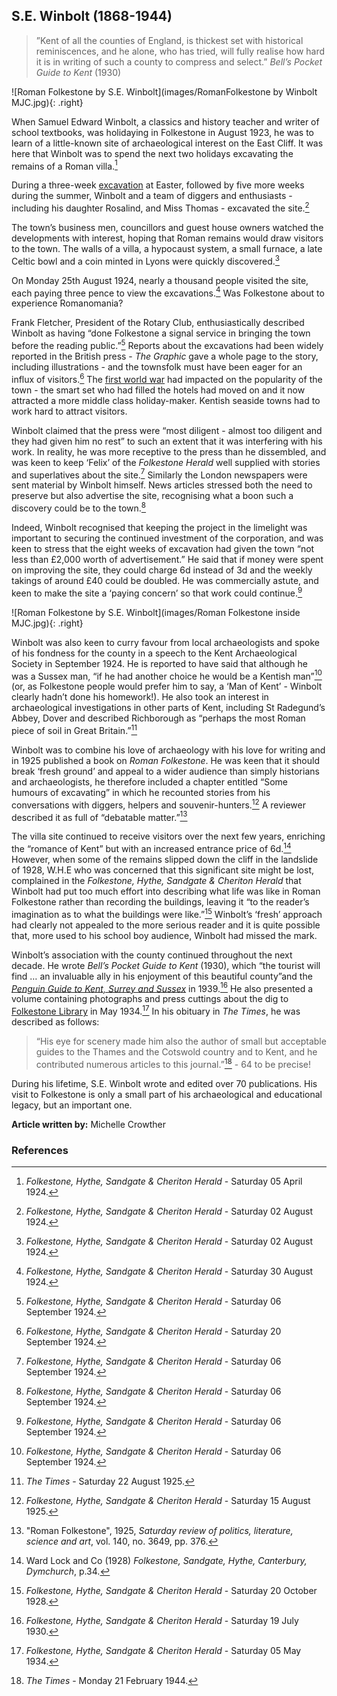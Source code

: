 ## S.E. Winbolt (1868-1944) 

>”Kent of all the counties of England, is thickest set with historical reminiscences, and he alone, who has tried, will fully realise how hard it is in writing of such a county to compress and select.” _Bell’s Pocket Guide to Kent_ (1930)

![Roman Folkestone by S.E. Winbolt](images/RomanFolkestone by Winbolt MJC.jpg){: .right}

When Samuel Edward Winbolt, a classics and history teacher and writer of school textbooks, was holidaying in Folkestone in August 1923, he was to learn of a little-known site of archaeological interest on the East Cliff. It was here that Winbolt was to spend the next two holidays excavating the remains of a Roman villa.[^ref1]  

During a three-week [excavation](https://fmlearnwithobjects.co.uk/questions/romans-0-a-pile-of-old-stones/) at Easter, followed by five more weeks during the summer, Winbolt and a team of diggers and enthusiasts - including his daughter Rosalind, and Miss Thomas - excavated the site.[^ref2] 

The town’s business men, councillors and guest house owners watched the developments with interest, hoping that Roman remains would draw visitors to the town. The walls of a villa, a hypocaust system, a small furnace, a late Celtic bowl and a coin minted in Lyons were quickly discovered.[^ref3]  

On Monday 25th August 1924, nearly a thousand people visited the site, each paying three pence to view the excavations.[^ref4]  Was Folkestone about to experience Romanomania?

Frank Fletcher, President of the Rotary Club, enthusiastically described Winbolt as having “done Folkestone a signal service in bringing the town before the reading public.”[^ref5]  Reports about the excavations had been widely reported in the British press  - _The Graphic_ gave a whole page to the story, including illustrations - and the townsfolk must have been eager for an influx of visitors.[^ref6]  The [first world war](20c/20c-folkestone-ww1/) had impacted on the popularity of the town - the smart set who had filled the hotels had moved on and it now attracted a more middle class holiday-maker. Kentish seaside towns had to work hard to attract visitors.

Winbolt claimed that the press were “most diligent - almost too diligent and they had given him no rest” to such an extent that it was interfering with his work.  In reality, he was more receptive to the press than he dissembled, and was keen to keep ‘Felix’ of the _Folkestone Herald_ well supplied with stories and superlatives about the site.[^ref7]  Similarly the London newspapers were sent material by Winbolt himself. News articles stressed both the need to preserve but also advertise the site, recognising what a boon such a discovery could be to the town.[^ref8] 

Indeed, Winbolt recognised that keeping the project in the limelight was important to securing the continued investment of the corporation, and was keen to stress that the eight weeks of excavation had given the town “not less than £2,000 worth of advertisement.” He said that if money were spent on improving the site, they could charge 6d instead of 3d and the weekly takings of around £40 could be doubled.  He was commercially astute, and keen to make the site a ‘paying concern’ so that work could continue.[^ref9]  

![Roman Folkestone by S.E. Winbolt](images/Roman Folkestone inside MJC.jpg){: .right}

Winbolt was also keen to curry favour from local archaeologists and spoke of his fondness for the county in a speech to the Kent Archaeological Society in September 1924. He is reported to have said that although he was a Sussex man, “if he had another choice he would be a Kentish man”[^ref10] (or, as Folkestone people would prefer him to say, a ‘Man of Kent’ - Winbolt clearly hadn’t done his homework!). He also took an interest in archaeological investigations in other parts of Kent, including St Radegund’s Abbey, Dover and described Richborough as “perhaps the most Roman piece of soil in Great Britain.”[^ref11]

Winbolt was to combine his love of archaeology with his love for writing and in 1925 published a book on _Roman Folkestone_. He was keen that it should break ‘fresh ground’ and appeal to a wider audience than simply historians and archaeologists, he therefore included a chapter entitled “Some humours of excavating” in which he recounted stories from his conversations with diggers, helpers and souvenir-hunters.[^ref12]  A reviewer described it as full of “debatable matter.”[^ref13]

The villa site continued to receive visitors over the next few years, enriching the “romance of Kent” but with an increased entrance price of 6d.[^ref14] However, when some of the remains slipped down the cliff in the landslide of 1928, W.H.E  who was concerned that this significant site might be  lost, complained in the _Folkestone, Hythe, Sandgate & Cheriton Herald_ that Winbolt had put too much effort into describing what life was like in Roman Folkestone rather than recording the buildings, leaving it “to the reader’s imagination as to what the buildings were like.”[^ref15]  Winbolt’s ‘fresh’ approach had clearly not appealed to the more serious reader and it is quite possible that, more used to his school boy audience, Winbolt had missed the mark.

Winbolt’s association with the county continued throughout the next decade. He wrote _Bell’s Pocket Guide to Kent_ (1930), which “the tourist will find … an invaluable ally in his enjoyment of this beautiful county”and the [_Penguin Guide to Kent, Surrey and Sussex_](https://www.bbc.co.uk/news/stories-42425157) in 1939.[^ref16]  He also presented a volume containing photographs and press cuttings about the dig to [Folkestone Library](19c/19c-folkestone-free-library/) in May 1934.[^ref17]  In his obituary in _The Times_, he was described as follows:

>“His eye for scenery made him also the author of small but acceptable guides to the Thames and the Cotswold country and to Kent, and he contributed numerous articles to this journal.”[^ref18]  - 64 to be precise! 

During his lifetime, S.E. Winbolt wrote and edited over 70 publications. His visit to Folkestone is only a small part of his archaeological and educational legacy, but an important one.

**Article written by:** Michelle Crowther

### References

[^ref1]: _Folkestone, Hythe, Sandgate & Cheriton Herald_ - Saturday 05 April 1924.   
[^ref2]: _Folkestone, Hythe, Sandgate & Cheriton Herald_ - Saturday 02 August 1924.   
[^ref3]: _Folkestone, Hythe, Sandgate & Cheriton Herald_ - Saturday 02 August 1924.   
[^ref4]: _Folkestone, Hythe, Sandgate & Cheriton Herald_ - Saturday 30 August 1924.   
[^ref5]: _Folkestone, Hythe, Sandgate & Cheriton Herald_ - Saturday 06 September 1924.   
[^ref6]: _Folkestone, Hythe, Sandgate & Cheriton Herald_ - Saturday 20 September 1924.   
[^ref7]: _Folkestone, Hythe, Sandgate & Cheriton Herald_ - Saturday 06 September 1924.   
[^ref8]: _Folkestone, Hythe, Sandgate & Cheriton Herald_ - Saturday 06 September 1924.   
[^ref9]: _Folkestone, Hythe, Sandgate & Cheriton Herald_ - Saturday 06 September 1924.   
[^ref10]: _Folkestone, Hythe, Sandgate & Cheriton Herald_ - Saturday 06 September 1924.   
[^ref11]: _The Times_ - Saturday 22 August 1925.   
[^ref12]: _Folkestone, Hythe, Sandgate & Cheriton Herald_ - Saturday 15 August 1925.   
[^ref13]: "Roman Folkestone", 1925, _Saturday review of politics, literature, science and art_, vol. 140, no. 3649, pp. 376.   
[^ref14]: Ward Lock and Co (1928) _Folkestone, Sandgate, Hythe, Canterbury, Dymchurch_, p.34.   
[^ref15]: _Folkestone, Hythe, Sandgate & Cheriton Herald_ - Saturday 20 October 1928.   
[^ref16]: _Folkestone, Hythe, Sandgate & Cheriton Herald_ - Saturday 19 July 1930.   
[^ref17]: _Folkestone, Hythe, Sandgate & Cheriton Herald_ - Saturday 05 May 1934.   
[^ref18]: _The Times_ - Monday 21 February 1944.






